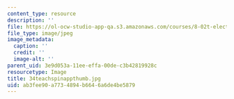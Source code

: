 ```yaml
---
content_type: resource
description: ''
file: https://ol-ocw-studio-app-qa.s3.amazonaws.com/courses/8-02t-electricity-and-magnetism-spring-2005/ab3fee90a7734894b6646a6de4be5879_34teachspinappthumb.jpg
file_type: image/jpeg
image_metadata:
  caption: ''
  credit: ''
  image-alt: ''
parent_uid: 3e9d053a-11ee-effa-00de-c3b42819928c
resourcetype: Image
title: 34teachspinappthumb.jpg
uid: ab3fee90-a773-4894-b664-6a6de4be5879
---
```


